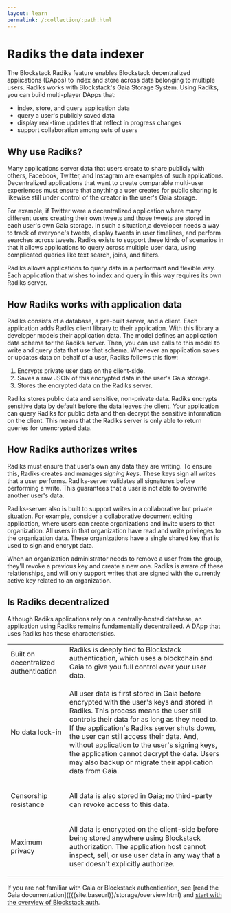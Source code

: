 ```yaml
---
layout: learn
permalink: /:collection/:path.html
---
```

# Radiks the data indexer

The Blockstack Radiks feature enables Blockstack decentralized applications (DApps) to index and store across data belonging to multiple users. Radiks works with Blockstack's Gaia Storage System.  Using Radiks, you can build multi-player DApps that:

- index, store, and query application data
- query a user's publicly saved data
- display real-time updates that reflect in progress changes
- support collaboration among sets of users

  

## Why use Radiks?

Many applications server data that users create to share publicly with others, Facebook, Twitter, and Instagram are examples of such applications. Decentralized applications that want to create comparable multi-user experiences must ensure that anything a user creates for public sharing is likewise still under control of the creator in the user's Gaia storage.  

For example, if Twitter were a decentralized application where many different users creating their own tweets and those tweets are stored in each user's own Gaia storage. In such a situation,a developer needs a way to track of everyone's tweets, display tweets in user timelines, and perform searches across tweets. Radiks exists to support these kinds of scenarios in that it allows applications to query across multiple user data, using complicated queries like text search, joins, and filters. 

Radiks allows applications to query data in a performant and flexible way. Each application that wishes to index and query in this way requires its own Radiks server.

## How Radiks works with application data

Radiks consists of a database, a pre-built server, and a client. Each application adds Radiks client library  to their application. With this library a developer models their application data. The model defines an application data schema for the Radiks server. Then, you can use calls to this model to write and query data that use that schema. Whenever an application saves or updates data on behalf of a user, Radiks follows this flow:

1. Encrypts private user data on the client-side.
2. Saves a raw JSON of this encrypted data in the user's Gaia storage.
3. Stores the encrypted data on the Radiks server.

Radiks stores public data and sensitive, non-private data. Radiks encrypts sensitive data by default before the data leaves the client. Your application can query Radiks for public data and then decrypt the sensitive information on the client.  This means that the Radiks server is only able to return queries for unencrypted data.

## How Radiks authorizes writes

Radiks must ensure that user's own any data they are writing. To ensure this, Radiks creates and manages *signing keys*. These keys sign all writes that a user performs. Radiks-server validates all signatures before performing a write. This guarantees that a user is not able to overwrite another user's data.

Radiks-server also is built to support writes in a collaborative but private situation. For example, consider a collaborative document editing application, where users can create organizations and invite users to that organization. All users in that organization have read and write privileges to the organization data. These organizations have a single shared key that is used to sign and encrypt data. 

When an organization administrator needs to remove a user from the group, they'll revoke a previous key and create a new one. Radiks is aware of these relationships, and will only support writes that are signed with the currently active key related to an organization.

## Is Radiks decentralized

Although Radiks applications rely on a centrally-hosted database, an application using Radiks remains fundamentally decentralized. A DApp that uses Radiks has these characteristics.

<table class="uk-table">
  <tr>
    <td>Built on decentralized authentication</td>
    <td> Radiks is deeply tied to Blockstack authentication, which uses a blockchain and Gaia to give you full control over your user data. </td>
  </tr>
  <tr>
    <td>No data lock-in</td>
    <td><p>All user data is first stored in Gaia before encrypted with the user's keys and stored in Radiks. This process means the user still controls their data for as long as they need to. If the application's Radiks server shuts down, the user can still access their data. And, without application to the user's signing keys, the application cannot decrypt the data. Users may also backup or migrate their application data from Gaia. 
</p></td>
  </tr>
  <tr>
    <td>Censorship resistance</td>
    <td><p>All data is also stored in Gaia; no third-party can revoke access to this data.
</p></td>
  </tr>
  <tr>
    <td>Maximum privacy</td>
    <td><p>All data is encrypted on the client-side before being stored anywhere using Blockstack authorization. The application host cannot inspect, sell, or use user data in any way that a user doesn't explicitly authorize.
</p></td>
  </tr>
</table>

If you are not familiar with Gaia or Blockstack authentication, see 
[read the Gaia documentation](({{site.baseurl}}/storage/overview.html) and [start with the overview of Blockstack auth](overview_auth.html).
